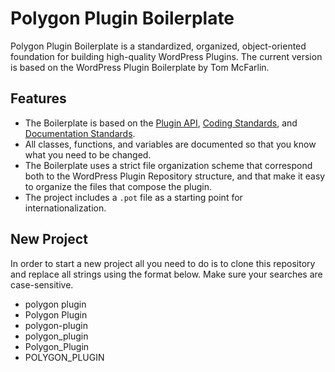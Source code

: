 # Polygon Plugin Boilerplate

Polygon Plugin Boilerplate is a standardized, organized, object-oriented foundation for building high-quality WordPress Plugins. The current version is based on the WordPress Plugin Boilerplate by Tom McFarlin.

## Features

- The Boilerplate is based on the [Plugin API](http://codex.wordpress.org/Plugin_API), [Coding Standards](http://codex.wordpress.org/WordPress_Coding_Standards), and [Documentation Standards](http://make.wordpress.org/core/handbook/inline-documentation-standards/php-documentation-standards/).
- All classes, functions, and variables are documented so that you know what you need to be changed.
- The Boilerplate uses a strict file organization scheme that correspond both to the WordPress Plugin Repository structure, and that make it easy to organize the files that compose the plugin.
- The project includes a `.pot` file as a starting point for internationalization.

## New Project

In order to start a new project all you need to do is to clone this repository and replace all strings using the format below. Make sure your searches are case-sensitive.
- polygon plugin
- Polygon Plugin
- polygon-plugin
- polygon_plugin
- Polygon_Plugin
- POLYGON_PLUGIN
